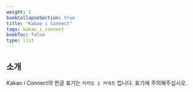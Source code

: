 ```yaml
---
weight: 1
bookCollapseSection: true
title: "Kakao i Connect"
tags: kakao_i_connect
bookToc: false
type: list
---
```


## 소개

Kakao i Connect의 한글 표기는 `카카오 i 커넥트` 입니다. 표기에 주의해주십시오. 

